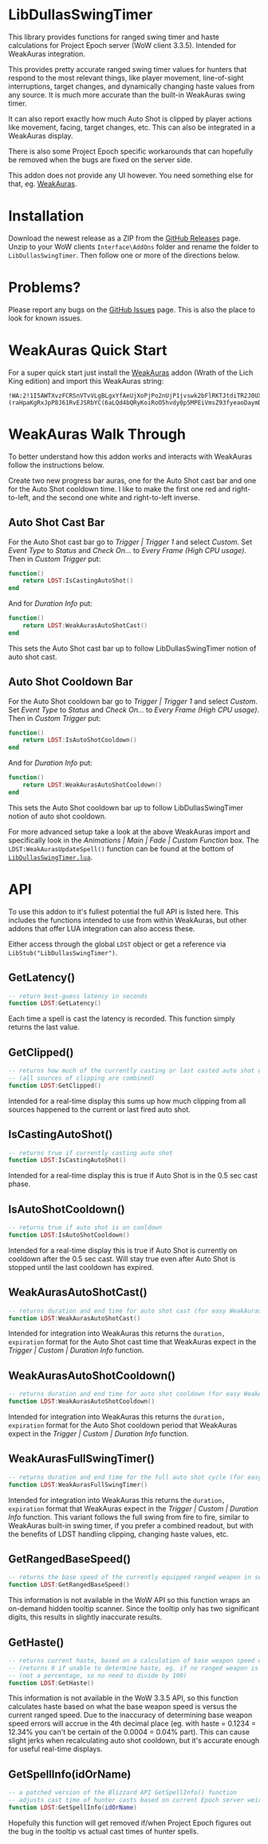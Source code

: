 # LibDullasSwingTimer
This library provides functions for ranged swing timer and haste calculations for Project Epoch server (WoW client 3.3.5). Intended for WeakAuras integration.

This provides pretty accurate ranged swing timer values for hunters that respond to the most relevant things, like player movement, line-of-sight interruptions, target changes, and dynamically changing haste values from any source. It is much more accurate than the built-in WeakAuras swing timer.

It can also report exactly how much Auto Shot is clipped by player actions like movement, facing, target changes, etc. This can also be integrated in a WeakAuras display.

There is also some Project Epoch specific workarounds that can hopefully be removed when the bugs are fixed on the server side.

This addon does not provide any UI however. You need something else for that, eg. [WeakAuras](https://felbite.com/addon/4703-weakauras/).

# Installation
Download the newest release as a ZIP from the [GitHub Releases](https://github.com/uffefl/LibDullasSwingTimer/releases) page. Unzip to your WoW clients `Interface\AddOns` folder and rename the folder to `LibDullasSwingTimer`. Then follow one or more of the directions below.

# Problems?

Please report any bugs on the [GitHub Issues](https://github.com/uffefl/LibDullasSwingTimer/issues) page. This is also the place to look for known issues.

# WeakAuras Quick Start
For a super quick start just install the [WeakAuras](https://felbite.com/addon/4703-weakauras/) addon (Wrath of the Lich King edition) and import this WeakAuras string:

```
!WA:2!1I5AWTXvzFCRSnVTvVLgBLgxYfAeUjXoPjPo2nUjP1jvswk2bFlRKTJtdiTR2J0UXY7UD3vowgcTy6fZlqbm359LjfZWauszyeuUmdxkzkLmbyMN6oukVCR4(jMHz6m5dmt)e88CoRSLITtYKoD)G0E5Co7588)3ZLZgy4qUY33EBDVTgA8qAH0M5UMxvj7yAow2XSky5CmjjPbLADV73ouwltphRcfyAX0nkO5WmNYUbzfZ8mTWjpJHz(W9YY5zhQMBjBKx37YDzz2Sx4(SMGjAt9vDdElCIvWW2MPzxFIIfk433ugJZCUmF4cByQzKvXZYzbvlhnMtu)jPD9rlym1ukoAHtzzvWZWw2nRsbMKQOD6oLgixoxMxV1xwXmRULZGwgMEQXI3FQ4YZjAusJPyRDopRStWCCnSmVLjovzXte2GabcinVsrpS3dy7HnWnOZKIHnGJsw(D6q21tXXlOAodtdx9GrX)8coTNJr(84OUPD44F6toNgtTyUCPkzZC6oEVdMyOEJ6HxiRu0rPTPDTzfk0JMBWfClQYMGz6LeBTXKLthlsYuPtMkICQOfXbx1UGsjMJSPY4m3GY8MQ2ntPGN(IDDqhg2v5KdgV3ENTOP)uiO)6oUwEMDdjFKIkoSWCd)i6gESliEQybERZ5WYJlqA6kN3XQO9SkMgJRql6oG3DIlWuCzj9qAiVN(ndBnQPLjBEnCPqTinTWCCzi7O5on1uACG2JoUIHzcOnSdq7W9b7h6a)FJx5DAYqZEJDHtmf3W1GvC0OSHzolhXujy5CoODaNikEksxwi1jOBrVq1KXKJhV)lJkpZXuPWWcD2WxL7XexOsZ6YkKJthqdZHgqz(62nyBfn0kFYdoAhNyKrJxACN5OfJHadIwWsrlHQhsCMEnkpErKadgfLWSncjckNfN4U0zrDreJorf7CoJ8bdL9zNP15CTvCgBednp9nCb(5cB(jcan(pLG1faQhAyE(dKT84RZa2nuZ19zPXIgzOudCzYTL0htTfH2aWM7FhWw(xWwvZw01ZACyBW2lloLRmQiZ6v0fAcUByNWUGMlxL5f2rWfeTTlF10UJCfn54El7mOdZROJz4E7kzQdnctzSiyJCJu0ZkPULxm0xuZ6mu7yMAWXTBVQEggpQU39SAD79gC6IUS06kMAzKZQZYoMArBnfpg)2KpqMO0dvD4Sb8EG7cUNGL1mCpn)TnbRnfZs2nOWppLa(jl25RBoduisNTsiojOtd4iqdtRQ47Z39rEZhLFGNCo64zKKqpxx0EHgdME161ObGh6qncBDEKAwsg8VbIOmXnMP(l7zKDS0QiSOLECCE0wKU6AE(9CQOVxGFzLOlIou1R1UEmoKfX8ztxG7ZLzbEB80XFnzUURf2Qd(APBwMmtESjX(Y0NJ3SS1U4Kc09rEJN4UEH6QRoXWGXuYYghH5M2xRIPIF8t)jM)Oz3spKRuoSXNkMIRhcnrvCo1q9SNLUApjjlKOBty4AGlB9Y8Ret8ofxmUHJJLJU96R99ZTpor8gwPqrMQoJYsCNqxdplTM4(vzG4KhfCu(VDVdvx89wGP29quODirJWzZa9qpCbUwfLm7K6dOvehLiANgPBMgtRpLj1lZBt3gAAmt549nyQrHnGbXrkzzT2WuhUxhkAnslQy3WPlCaorL0QOtw2wQBwoE5AGoN9gprkyFuOsEKnmaxLWD3)mnOY1dzjvEsRjLMvPGTUcpg5XfplQK4)J6)SeizBp(IEt2ow5DqvF3H5PF2DynwbpfHpwTUMdX9CsszxAHM7PzMtS7Ms6Xu0kfMC(AA3TxJVPiFgAZ4MC(lpdUeoon3fZ3ssY8BhiuPaHMmGyIgrYFnQYzAwakSETRCHVtkbkbE(MEUe3PJpHfnrbfp4ybJoLL14bK5njdSEm1mMuaUj5ZqrnFlywj4bGheoKKiw6I1Si5yyszZz6qKYQANmRzFNO4(INOSLJbkxIWzH6Ea5Eo5a9NksVP7P)HJlNmoeliCWGWDI6vqytbHngCMwH33gGNCl1H8GFizOVaq)Wa8wTJz1SslctQdhFnyhGn1i810Hn)0IqVObBhb5ryLHKuayOzif8WzGHSp0vjO41mKkmcgFeorgyu4K8G3NcE)(raHpaKgRxJpP8J61RvEJSRbYC(6aLQd4bQRyKoiRoO5hvdy0p5MPEiVmsZ93fyeaoDaymDOqgyCmEdycw6GnnsBLFuvyf4rWijGtaWf8GI6WeDcNrhMekbtrUZWh8kDJHpeC2QDEHpmOdpQoP0nEwyqrETpk6bcpUVB1vufb6wbFmj4)rc(4Ov6tibFsj4PHpf8PxKEHpJemRp0cF2k8k85cS8kqGNaoa8uYY9C0UtHKuxdkNnwF5mlwSF4ZJlOVqNWxe(siMcF5aWxrWNWJbFe4)9TqMKqtIwxl8)jS5FvDO3aW5MBjUZN3MwxGz9wDM)ky206I84ZSE7qomQYjmqxAlSWkQG4MEWorAA2fFqByX6ew4JdZtoVl(WmCqe5rIbjwCOAYPFTHqm6UaaNtGx9JvyTgm)EBx187(jfQmk(im5pqWlPkiktmSGDxrmvclcVcwURLWYRogfCzmePNcV7nYDWVQK01UcvkOWtbZqeqv8qKYJ2vIDYID)hyI7pphn0xm01)1sSb8yY9hhd7SiEKHhN5CWZ4JfcAFPiq0KF1yd4BrKakTFB4zRs)HVtMLkVdf9JdFxyi48WZTgYMtMEsciuGKdmS07SsazbU5kEXvfLTIoGU4OpWtbFJvjL5YUZYsUqMBFzW3SscJVaG(MFp)egKmG8qKYXo4uh7aDCIHDh40KcGk55GVPVaSHGZ0mw7Mxbdtw0(XD2qsG99GvysB(IYGLwSfK02P9WIMtRvc3ogwBMNoMvwhJyxAExDfmU9OIYOqrevp7WR(iiUkGD9(XVXwisDdnVWI1(X3ZquYFQgyEZ3oIcVkxvjn)4275Q4wEuMN)UUBzNhUvUhzZqlCqzO1apN9lDf9TGfMZpCwrxc35YheERmYTytEWW7lSNoZKF)AkSatoNFVIfAlnvP5Bxl84UnT7f7(UcVVwBTvXOItUGxhJWEBlx4QgIk7IGJ3eMJEheL7NLerC7nVIcH4ezsp0q8F6ZGBtCehf7PhX)KO5Sm9SRpHJXuHpErfnAxNHtLcEOnXDlU2Udttda9Dhw)kofm9pbA3hFoHaFKG7nkvGeSUtvN9DV6qKTdlRbTfxPB8iBn(wOtGdv1RrUsyiUkbWUf5Q22KFGm0Pjs547SJUBF)2NPvvn0XPCvZUM2UzzX6yPpOYC5mMKPXb5h)2iFTJmDQbgKNODMDaLHVp0ya4snTDByD8pafpQ3pma8Jqk9hd)KLZ9lwRfjXvhYtKN7bUEYZrFee(wG57aUftRZuzdS6RO3qLVZXUztABioTINXvDmRAcuzicF4WTwHx9RQ7HZuDrDue5Fk8ZQeo(fGF51pUbx4oHxeHh4xrjSEP3guXZJrWWyJ)6QaIBfU4YHHP0sCa1SQTCWEogpT1pOe8B46o8BfY9ph(fZSvynl(bgbPdDHbgkv4bsewos)hnUk)3UK7lEVXJd)3WTXhgEq8Bxhw35fPbdTwUX4oednsm7g2tTOXMq04j52WTcHjJlHgesWRcQLkLDCVqRWEVvY6CJAAitbTYpMAKHm2PZPnhT)kweuYoSeTOFOGW7sISFDLOw5QXLKQJfK4Fh0w0Bp9hhx1bHlbVm3WF1Cb2lUoFjC(Sn(cS5YIVBAm6RMql1TPIBNlpZtM)TsAQ99JMc(g74xRtSgAjwGFvn1wkOpCWZXh8hoZc8Td65PKDmfCp9z4TOz77yitdp89PqFruMJbg2iRl2H)GO3vKGTnh)t6W)mLzUS4)fFFHom1bvXDd1kxFeLKCdb)vTjIlSXk8pcIi)VboacXq6y0eWwKAYYgxSYtqFTb04m9ekog0QdEnNS6KnXfB5RFmPUpID98JabMg37noV9kbxSg3Hx(g35YhxWs84(qdAFWJM4G5MOhT2j0Uw)NlstMNFd8dC7w)o7V()gp4Ho)90Y7st3t)cpPkLmUmYru51vsoWRs2Cs4EnbMa)rDIGihL))vKiG)Kpea)5vqWH)sg4Vkuw4VTAIkjgVTfv0grEjKbQAbzEUpKVTL0MH5g9oegEvmxjMzTSQfgGN1flRsjswUEQ0KlsLgujBXrgTRt3xeut6(iV4DWpKqLYxWITlFid(7WRbVoAujA7WDclWzkEPWVbCXoQMefnn0(9BdgKK3gvSq0XyAz45lHgwsTrdWQPYRC8buLPOc1QYIGaVZPYVnDDVe8k(Y8nShwSnvLz(WRMzg(h61qqVcNp9jicXIu(Od75mC8jDh(Okehqe2v6F29rEZ08dKfcnXnD2)Zd
```

# WeakAuras Walk Through
To better understand how this addon works and interacts with WeakAuras follow the instructions below.

Create two new progress bar auras, one for the Auto Shot cast bar and one for the Auto Shot cooldown time. I like to make the first one red and right-to-left, and the second one white and right-to-left inverse.

## Auto Shot Cast Bar

For the Auto Shot cast bar go to *Trigger | Trigger 1* and select *Custom*. Set *Event Type* to *Status* and *Check On...* to *Every Frame (High CPU usage)*. Then in *Custom Trigger* put:

```lua
function()
    return LDST:IsCastingAutoShot()
end
```

And for *Duration Info* put:

```lua
function()
    return LDST:WeakAurasAutoShotCast()
end
```

This sets the Auto Shot cast bar up to follow LibDullasSwingTimer notion of auto shot cast.

## Auto Shot Cooldown Bar

For the Auto Shot cooldown bar go to *Trigger | Trigger 1* and select *Custom*. Set *Event Type* to *Status* and *Check On...* to *Every Frame (High CPU usage)*. Then in *Custom Trigger* put:

```lua
function()
    return LDST:IsAutoShotCooldown()
end
```

And for *Duration Info* put:

```lua
function()
    return LDST:WeakAurasAutoShotCooldown()
end
```

This sets the Auto Shot cooldown bar up to follow LibDullasSwingTimer notion of auto shot cooldown.

For more advanced setup take a look at the above WeakAuras import and specifically look in the *Animations | Main | Fade | Custom Function* box. The `LDST:WeakAurasUpdateSpell()` function can be found at the bottom of [`LibDullasSwingTimer.lua`](https://github.com/uffefl/LibDullasSwingTimer/blob/main/LibDullasSwingTimer.lua#L487).

# API
To use this addon to it's fullest potential the full API is listed here. This includes the functions intended to use from within WeakAuras, but other addons that offer LUA integration can also access these.

Either access through the global `LDST` object or get a reference via `LibStub("LibDullasSwingTimer")`.

## GetLatency()
```lua
-- return best-guess latency in seconds
function LDST:GetLatency()
```

Each time a spell is cast the latency is recorded. This function simply returns the last value.

## GetClipped()
```lua
-- returns how much of the currently casting or last casted auto shot was clipped in seconds
-- (all sources of clipping are combined)
function LDST:GetClipped()
```

Intended for a real-time display this sums up how much clipping from all sources happened to the current or last fired auto shot.

## IsCastingAutoShot()
```lua
-- returns true if currently casting auto shot
function LDST:IsCastingAutoShot()
```

Intended for a real-time display this is true if Auto Shot is in the 0.5 sec cast phase.

## IsAutoShotCooldown()
```lua
-- returns true if auto shot is on cooldown
function LDST:IsAutoShotCooldown()
```

Intended for a real-time display this is true if Auto Shot is currently on cooldown after the 0.5 sec cast. Will stay true even after Auto Shot is stopped until the last cooldown has expired.

## WeakAurasAutoShotCast()
```lua
-- returns duration and end time for auto shot cast (for easy WeakAuras integration)
function LDST:WeakAurasAutoShotCast()
```

Intended for integration into WeakAuras this returns the `duration, expiration` format for the Auto Shot cast time that WeakAuras expect in the _Trigger | Custom | Duration Info_ function.

## WeakAurasAutoShotCooldown()
```lua
-- returns duration and end time for auto shot cooldown (for easy WeakAuras integration)
function LDST:WeakAurasAutoShotCooldown()
```

Intended for integration into WeakAuras this returns the `duration, expiration` format for the Auto Shot cooldown period that WeakAuras expect in the _Trigger | Custom | Duration Info_ function.

## WeakAurasFullSwingTimer()
```lua
-- returns duration and end time for the full auto shot cycle (for easy WeakAuras integration)
function LDST:WeakAurasFullSwingTimer()
```

Intended for integration into WeakAuras this returns the `duration, expiration` format that WeakAuras expect in the _Trigger | Custom | Duration Info_ function. This variant follows the full swing from fire to fire, similar to WeakAuras built-in swing timer, if you prefer a combined readout, but with the benefits of LDST handling clipping, changing haste values, etc.

## GetRangedBaseSpeed()
```lua
-- returns the base speed of the currently equipped ranged weapon in seconds
function LDST:GetRangedBaseSpeed()
```

This information is not available in the WoW API so this function wraps an on-demand hidden tooltip scanner. Since the tooltip only has two significant digits, this results in slightly inaccurate results.

## GetHaste()
```lua
-- returns current haste, based on a calculation of base weapon speed over current speed
-- (returns 0 if unable to determine haste, eg. if no ranged weapon is equipped)
-- (not a percentage, so no need to divide by 100)
function LDST:GetHaste()
```

This information is not available in the WoW 3.3.5 API, so this function calculates haste based on what the base weapon speed is versus the current ranged speed. Due to the inaccuracy of determining base weapon speed errors will accrue in the 4th decimal place (eg. with haste = 0.1234 = 12.34% you can't be certain of the 0.0004 = 0.04% part). This can cause slight jerks when recalculating auto shot cooldown, but it's accurate enough for useful real-time displays.

## GetSpellInfo(idOrName)
```lua
-- a patched version of the Blizzard API GetSpellInfo() function
-- adjusts cast time of hunter casts based on current Epoch server weirdness
function LDST:GetSpellInfo(idOrName)
```

Hopefully this function will get removed if/when Project Epoch figures out the bug in the tooltip vs actual cast times of hunter spells.
